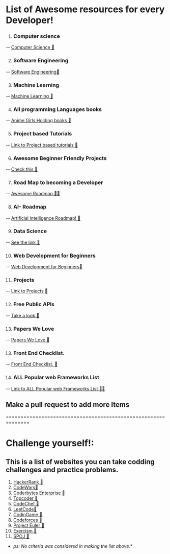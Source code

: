 # List of Awesome resources for every Developer!

1. ### Computer science <br>
  -- [Computer Science 🚀 ](https://github.com/Developer-Y/cs-video-courses)

2. ### Software Engineering
  -- [Software Engineering🚀](https://github.com/jwasham/coding-interview-university)

3. ### Machine Learning
  -- [Machine Learning 🚀](https://i.am.ai/roadmap/#%F0%9F%9A%A6-wrap-up)

4. ### All programming Languages books
  -- [Anime Girls Holding books 🚀](https://github.com/cat-milk/Anime-Girls-Holding-Programming-Books)

5. ### Project based Tutorials
  -- [Link to Project based tutorials 🚀](https://github.com/practical-tutorials/project-based-learning)

6. ### Awesome Beginner Friendly Projects
  -- [Check this 🚀 ](https://github.com/MunGell/awesome-for-beginners)

7. ### Road Map to becoming a Developer
  -- [Awesome Roadmap 🚀🚀](https://github.com/kamranahmedse/developer-roadmap)

8. ### AI- Roadmap
  -- [Artificial Intelligence Roadmap! 🚀](https://github.com/AMAI-GmbH/AI-Expert-Roadmap)

9. ### Data Science 
  -- [See the link 🚀](https://i.am.ai/roadmap/#%F0%9F%9A%A6-wrap-up)

10. ### Web Development for Beginners
  -- [ Web Development for Beginners🚀](https://github.com/microsoft/Web-Dev-For-Beginners)

11. ### Projects 
  -- [Link to Projects 🚀 ](https://github.com/karan/Projects)

12.  ### Free Public APIs 
  -- [Take a look 🚀](https://github.com/public-apis/public-apis)

13. ### Papers We Love 
  -- [Papers We Love 🚀 ](https://github.com/papers-we-love/papers-we-love)

13. ### Front End Checklist.
  -- [Front End Checklist. 🚀](https://github.com/thedaviddias/Front-End-Checklist)

14. ### ALL  Popular  web Frameworks List
  -- [Link to ALL  Popular  web Frameworks List 🚀🚀 ](https://github.com/the-benchmarker/web-frameworks)

## Make a pull request to add more Items
==============================================================
# Challenge yourself!:
## This is a list of websites you can take codding challenges and practice problems.
1. [HackerRank 🚀](hackerrank.com)
2. [CodeWars🚀](https://codewars.com)
3. [Coderbytes Enterprise 🚀](https://coderbyte.com)
4. [Topcoder 🚀](https://topcoder.com)
5. [CodeChef 🚀](https://codechef.com)
6. [LeetCode🚀](https://leetcode.com)
7. [CodinGame 🚀](https://codingame.com)
8. [Codeforces 🚀](https://codeforces.com)
9. [Project Euler 🚀](https://projecteuler.net)
10. [Exercism 🚀](https://exercism.org)
11. [SPOJ 🚀](https://spoj.com)
*  *ps: No criteria was considered in making the list above.**
